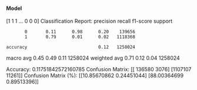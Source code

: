 #### Model
[1 1 1 ... 0 0 0]
Classification Report:
              precision    recall  f1-score   support

           0       0.11      0.98      0.20    139656
           1       0.79      0.01      0.02   1118368

    accuracy                           0.12   1258024
   macro avg       0.45      0.49      0.11   1258024
weighted avg       0.71      0.12      0.04   1258024

Accuracy: 0.11751842572160785
Confusion Matrix:
[[ 136580    3076]
 [1107107   11261]]
Confusion Matrix (%):
[[10.85670862  0.24451044]
 [88.00364699  0.89513396]]

